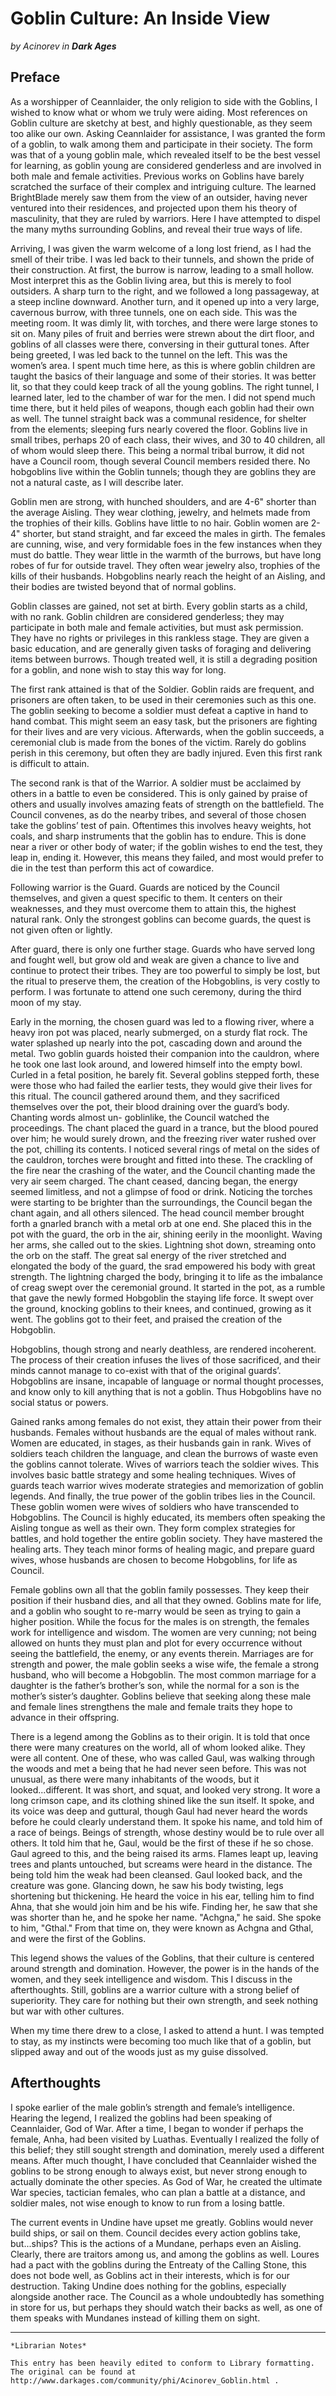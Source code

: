 # Goblin Culture: An Inside View

_by Acinorev in **Dark Ages**_

## Preface

As a worshipper of Ceannlaider, the only religion to side with the Goblins, I
wished to know what or whom we truly were aiding. Most references on Goblin
culture are sketchy at best, and highly questionable, as they seem too alike
our own. Asking Ceannlaider for assistance, I was granted the form of a goblin,
to walk among them and participate in their society. The form was that of a
young goblin male, which revealed itself to be the best vessel for learning, as
goblin young are considered genderless and are involved in both male and female
activities. Previous works on Goblins have barely scratched the surface of
their complex and intriguing culture. The learned BrightBlade merely saw them
from the view of an outsider, having never ventured into their residences, and
projected upon them his theory of masculinity, that they are ruled by warriors.
Here I have attempted to dispel the many myths surrounding Goblins, and reveal
their true ways of life.

Arriving, I was given the warm welcome of a long lost friend, as I had the
smell of their tribe. I was led back to their tunnels, and shown the pride of
their construction. At first, the burrow is narrow, leading to a small hollow.
Most interpret this as the Goblin living area, but this is merely to fool
outsiders. A sharp turn to the right, and we followed a long passageway, at a
steep incline downward. Another turn, and it opened up into a very large,
cavernous burrow, with three tunnels, one on each side. This was the meeting
room. It was dimly lit, with torches, and there were large stones to sit on.
Many piles of fruit and berries were strewn about the dirt floor, and goblins
of all classes were there, conversing in their guttural tones. After being
greeted, I was led back to the tunnel on the left. This was the women’s area. I
spent much time here, as this is where goblin children are taught the basics of
their language and some of their stories. It was better lit, so that they could
keep track of all the young goblins. The right tunnel, I learned later, led to
the chamber of war for the men. I did not spend much time there, but it held
piles of weapons, though each goblin had their own as well. The tunnel straight
back was a communal residence, for shelter from the elements; sleeping furs
nearly covered the floor. Goblins live in small tribes, perhaps 20 of each
class, their wives, and 30 to 40 children, all of whom would sleep there. This
being a normal tribal burrow, it did not have a Council room, though several
Council members resided there. No hobgoblins live within the Goblin tunnels;
though they are goblins they are not a natural caste, as I will describe later.

Goblin men are strong, with hunched shoulders, and are 4-6" shorter than the
average Aisling. They wear clothing, jewelry, and helmets made from the
trophies of their kills. Goblins have little to no hair. Goblin women are 2-4"
shorter, but stand straight, and far exceed the males in girth. The females are
cunning, wise, and very formidable foes in the few instances when they must do
battle. They wear little in the warmth of the burrows, but have long robes of
fur for outside travel. They often wear jewelry also, trophies of the kills of
their husbands. Hobgoblins nearly reach the height of an Aisling, and their
bodies are twisted beyond that of normal goblins.

Goblin classes are gained, not set at birth. Every goblin starts as a child,
with no rank. Goblin children are considered genderless; they may participate
in both male and female activities, but must ask permission. They have no
rights or privileges in this rankless stage. They are given a basic education,
and are generally given tasks of foraging and delivering items between burrows.
Though treated well, it is still a degrading position for a goblin, and none
wish to stay this way for long.

The first rank attained is that of the Soldier. Goblin raids are frequent, and
prisoners are often taken, to be used in their ceremonies such as this one. The
goblin seeking to become a soldier must defeat a captive in hand to hand
combat. This might seem an easy task, but the prisoners are fighting for their
lives and are very vicious. Afterwards, when the goblin succeeds, a ceremonial
club is made from the bones of the victim. Rarely do goblins perish in this
ceremony, but often they are badly injured. Even this first rank is difficult
to attain.

The second rank is that of the Warrior. A soldier must be acclaimed by others
in a battle to even be considered. This is only gained by praise of others and
usually involves amazing feats of strength on the battlefield. The Council
convenes, as do the nearby tribes, and several of those chosen take the
goblins’ test of pain. Oftentimes this involves heavy weights, hot coals, and
sharp instruments that the goblin has to endure. This is done near a river or
other body of water; if the goblin wishes to end the test, they leap in, ending
it. However, this means they failed, and most would prefer to die in the test
than perform this act of cowardice.

Following warrior is the Guard. Guards are noticed by the Council themselves,
and given a quest specific to them. It centers on their weaknesses, and they
must overcome them to attain this, the highest natural rank. Only the strongest
goblins can become guards, the quest is not given often or lightly.

After guard, there is only one further stage. Guards who have served long and
fought well, but grow old and weak are given a chance to live and continue to
protect their tribes. They are too powerful to simply be lost, but the ritual
to preserve them, the creation of the Hobgoblins, is very costly to perform. I
was fortunate to attend one such ceremony, during the third moon of my stay.

Early in the morning, the chosen guard was led to a flowing river, where a
heavy iron pot was placed, nearly submerged, on a sturdy flat rock. The water
splashed up nearly into the pot, cascading down and around the metal. Two
goblin guards hoisted their companion into the cauldron, where he took one last
look around, and lowered himself into the empty bowl. Curled in a fetal
position, he barely fit. Several goblins stepped forth, these were those who
had failed the earlier tests, they would give their lives for this ritual. The
council gathered around them, and they sacrificed themselves over the pot,
their blood draining over the guard’s body. Chanting words almost un-
goblinlike, the Council watched the proceedings. The chant placed the guard in
a trance, but the blood poured over him; he would surely drown, and the
freezing river water rushed over the pot, chilling its contents. I noticed
several rings of metal on the sides of the cauldron, torches were brought and
fitted into these. The crackling of the fire near the crashing of the water,
and the Council chanting made the very air seem charged. The chant ceased,
dancing began, the energy seemed limitless, and not a glimpse of food or drink.
Noticing the torches were starting to be brighter than the surroundings, the
Council began the chant again, and all others silenced. The head council member
brought forth a gnarled branch with a metal orb at one end. She placed this in
the pot with the guard, the orb in the air, shining eerily in the moonlight.
Waving her arms, she called out to the skies. Lightning shot down, streaming
onto the orb on the staff. The great sal energy of the river stretched and
elongated the body of the guard, the srad empowered his body with great
strength. The lightning charged the body, bringing it to life as the imbalance
of creag swept over the ceremonial ground. It started in the pot, as a rumble
that gave the newly formed Hobgoblin the staying life force. It swept over the
ground, knocking goblins to their knees, and continued, growing as it went. The
goblins got to their feet, and praised the creation of the Hobgoblin.

Hobgoblins, though strong and nearly deathless, are rendered incoherent. The
process of their creation infuses the lives of those sacrificed, and their
minds cannot manage to co-exist with that of the original guards’. Hobgoblins
are insane, incapable of language or normal thought processes, and know only to
kill anything that is not a goblin. Thus Hobgoblins have no social status or
powers.

Gained ranks among females do not exist, they attain their power from their
husbands. Females without husbands are the equal of males without rank. Women
are educated, in stages, as their husbands gain in rank. Wives of soldiers
teach children the language, and clean the burrows of waste even the goblins
cannot tolerate. Wives of warriors teach the soldier wives. This involves basic
battle strategy and some healing techniques. Wives of guards teach warrior
wives moderate strategies and memorization of goblin legends. And finally, the
true power of the goblin tribes lies in the Council. These goblin women were
wives of soldiers who have transcended to Hobgoblins. The Council is highly
educated, its members often speaking the Aisling tongue as well as their own.
They form complex strategies for battles, and hold together the entire goblin
society. They have mastered the healing arts. They teach minor forms of healing
magic, and prepare guard wives, whose husbands are chosen to become Hobgoblins,
for life as Council.

Female goblins own all that the goblin family possesses. They keep their
position if their husband dies, and all that they owned. Goblins mate for life,
and a goblin who sought to re-marry would be seen as trying to gain a higher
position. While the focus for the males is on strength, the females work for
intelligence and wisdom. The women are very cunning; not being allowed on hunts
they must plan and plot for every occurrence without seeing the battlefield,
the enemy, or any events therein. Marriages are for strength and power, the
male goblin seeks a wise wife, the female a strong husband, who will become a
Hobgoblin. The most common marriage for a daughter is the father’s brother’s
son, while the normal for a son is the mother’s sister’s daughter. Goblins
believe that seeking along these male and female lines strengthens the male and
female traits they hope to advance in their offspring.

There is a legend among the Goblins as to their origin. It is told that once
there were many creatures on the world, all of whom looked alike. They were all
content. One of these, who was called Gaul, was walking through the woods and
met a being that he had never seen before. This was not unusual, as there were
many inhabitants of the woods, but it looked...different. It was short, and
squat, and looked very strong. It wore a long crimson cape, and its clothing
shined like the sun itself. It spoke, and its voice was deep and guttural,
though Gaul had never heard the words before he could clearly understand them.
It spoke his name, and told him of a race of beings. Beings of strength, whose
destiny would be to rule over all others. It told him that he, Gaul, would be
the first of these if he so chose. Gaul agreed to this, and the being raised
its arms. Flames leapt up, leaving trees and plants untouched, but screams were
heard in the distance. The being told him the weak had been cleansed. Gaul
looked back, and the creature was gone. Glancing down, he saw his body
twisting, legs shortening but thickening. He heard the voice in his ear,
telling him to find Ahna, that she would join him and be his wife. Finding her,
he saw that she was shorter than he, and he spoke her name. "Achgna," he said.
She spoke to him, "Gthal." From that time on, they were known as Achgna and
Gthal, and were the first of the Goblins.

This legend shows the values of the Goblins, that their culture is centered
around strength and domination. However, the power is in the hands of the
women, and they seek intelligence and wisdom. This I discuss in the
afterthoughts. Still, goblins are a warrior culture with a strong belief of
superiority. They care for nothing but their own strength, and seek nothing but
war with other cultures.

When my time there drew to a close, I asked to attend a hunt. I was tempted to
stay, as my instincts were becoming too much like that of a goblin, but slipped
away and out of the woods just as my guise dissolved.

## Afterthoughts

I spoke earlier of the male goblin’s strength and female’s intelligence.
Hearing the legend, I realized the goblins had been speaking of Ceannlaider,
God of War. After a time, I began to wonder if perhaps the female, Anha, had
been visited by Luathas. Eventually I realized the folly of this belief; they
still sought strength and domination, merely used a different means. After much
thought, I have concluded that Ceannlaider wished the goblins to be strong
enough to always exist, but never strong enough to actually dominate the other
species. As God of War, he created the ultimate War species, tactician females,
who can plan a battle at a distance, and soldier males, not wise enough to know
to run from a losing battle.

The current events in Undine have upset me greatly. Goblins would never build
ships, or sail on them. Council decides every action goblins take, but...ships?
This is the actions of a Mundane, perhaps even an Aisling. Clearly, there are
traitors among us, and among the goblins as well. Loures had a pact with the
goblins during the Entreaty of the Calling Stone, this does not bode well, as
Goblins act in their interests, which is for our destruction. Taking Undine
does nothing for the goblins, especially alongside another race. The Council as
a whole undoubtedly has something in store for us, but perhaps they should
watch their backs as well, as one of them speaks with Mundanes instead of
killing them on sight.

***

```
*Librarian Notes*

This entry has been heavily edited to conform to Library formatting.
The original can be found at http://www.darkages.com/community/phi/Acinorev_Goblin.html .
```



